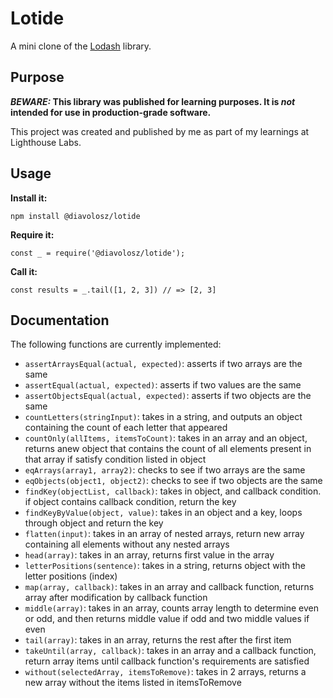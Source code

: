 # Lotide

A mini clone of the [Lodash](https://lodash.com) library.

## Purpose

**_BEWARE:_ This library was published for learning purposes. It is _not_ intended for use in production-grade software.**

This project was created and published by me as part of my learnings at Lighthouse Labs. 

## Usage

**Install it:**

`npm install @diavolosz/lotide`

**Require it:**

`const _ = require('@diavolosz/lotide');`

**Call it:**

`const results = _.tail([1, 2, 3]) // => [2, 3]`

## Documentation

The following functions are currently implemented:

* `assertArraysEqual(actual, expected)`: asserts if two arrays are the same
* `assertEqual(actual, expected)`: asserts if two values are the same
* `assertObjectsEqual(actual, expected)`: asserts if two objects are the same
* `countLetters(stringInput)`: takes in a string, and outputs an object containing the count of each letter that appeared
* `countOnly(allItems, itemsToCount)`: takes in an array and an object, returns anew object that contains the count of all elements present in that array if satisfy condition listed in object
* `eqArrays(array1, array2)`: checks to see if two arrays are the same
* `eqObjects(object1, object2)`: checks to see if two objects are the same
* `findKey(objectList, callback)`: takes in object, and callback condition. if object contains callback condition, return the key
* `findKeyByValue(object, value)`: takes in an object and a key, loops through object and return the key
* `flatten(input)`: takes in an array of nested arrays, return new array containing all elements without any nested arrays
* `head(array)`: takes in an array, returns first value in the array
* `letterPositions(sentence)`: takes in a string, returns object with the letter positions (index)
* `map(array, callback)`: takes in an array and callback function, returns array after modification by callback function
* `middle(array)`: takes in an array, counts array length to determine even or odd, and then returns middle value if odd and two middle values if even
* `tail(array)`: takes in an array, returns the rest after the first item
* `takeUntil(array, callback)`: takes in an array and a callback function, return array items until callback function's requirements are satisfied
* `without(selectedArray, itemsToRemove)`: takes in 2 arrays, returns a new array without the items listed in itemsToRemove